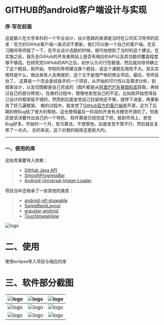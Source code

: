 # GITHUB的android客户端设计与实现

### 序·写在前面
这是鄙人在大学本科的一个毕业设计，设计思路的来源是当时在公司实习导师的启发：官方的GitHub客户端一直迟迟不更新，我们可以做一个自己的客户端。在实习期间导师提了一下，在毕业设计选题的时候，很巧地想到了当时的这个建议。在实施之前，我先去GitHub的开发者网站上是否有相应的API以及其功能的覆盖程度够不够高。在研究完GitHub的API之后，初步认为可行性极强，然后就向导师确立了这个题目。刚开始，学校的导师建议换个题目，说这个课题实用性不大。其实实用性是什么，做出来有人会用就好，这个又不是很严格的商业项目。最后，导师妥协了。
这算是一个完全是经我手的一个项目，从开始的可行性以及需求分析，到框架设计，以及切图都是自己完成的（图片都是从[阿里巴巴矢量图标库](http://www.iconfont.cn/)获取，再经过自己的部分修改）。在做的过程中，慢慢地发觉自己的不足。比如刚开始觉得自己设计的框架挺不错的，然而到后面发觉自己封装地还不够，就停下进度，再重新改了好几遍框架。
做的过程中，我发觉了[GitHub官方的客户端](https://github.com/forkhubs/android)是开源，这为了后期的修Bug给了很大的帮助，这也使得最后一阶段的开发有点模仿开源的了。但我还是坚决要作出自己的一个特色。
软件算是已经完成了吧，放到市场上，发觉Bug好多。开始时一个月，鸵鸟算法，不想管他。后面发觉不管不行，然后就反复修了一点点。
总的来说，这个对我的锻炼还是挺大的。


------

### 一、使用的库

这些库需要导入依赖：
> * [GitHub Java API](https://github.com/eclipse/egit-github/tree/master/org.eclipse.egit.github.core)
> * [SmoothProgressBar](https://github.com/castorflex/SmoothProgressBar)
> * [Android-Universal-Image-Loader](https://github.com/nostra13/Android-Universal-Image-Loader)

项目当中还继承了一些其他的类库：
> * [android-gif-drawable](https://github.com/koral--/android-gif-drawable)
> * [SwipeBackLayout](https://github.com/ikew0ng/SwipeBackLayout)
> * [gravatar-android](https://github.com/tkeunebr/gravatar-android)
> * [TouchImageView](https://github.com/MikeOrtiz/TouchImageView)


![logo](https://github.com/gdestiny/nsfghawetkiut1345qtmglf/blob/master/GitHub/res/drawable-mdpi/ic_launcher.png?raw=true)

# 二、使用
使用eclipse导入项目与相应的库

# 三、软件部分截图
| ![logo](https://github.com/gdestiny/graduation_github/blob/master/Test/Screenshot/01-splash.png?raw=true) |![logo](https://github.com/gdestiny/graduation_github/blob/master/Test/Screenshot/02-homeMenu.png?raw=true)|![logo](https://github.com/gdestiny/graduation_github/blob/master/Test/Screenshot/03-code.png?raw=true)|
| --------   | -----:  | :----:  |
| ![logo](https://github.com/gdestiny/graduation_github/blob/master/Test/Screenshot/04-codefile.png?raw=true) | ![logo](https://github.com/gdestiny/graduation_github/blob/master/Test/Screenshot/05-commit.png?raw=true) |  ![logo](https://github.com/gdestiny/graduation_github/blob/master/Test/Screenshot/06-event.png?raw=true)  |
|  ![logo](https://github.com/gdestiny/graduation_github/blob/master/Test/Screenshot/07-issue.png?raw=true) |  ![logo](https://github.com/gdestiny/graduation_github/blob/master/Test/Screenshot/gist.png?raw=true)  | ![logo](https://github.com/gdestiny/graduation_github/blob/master/Test/Screenshot/dashboard.png?raw=true)|

